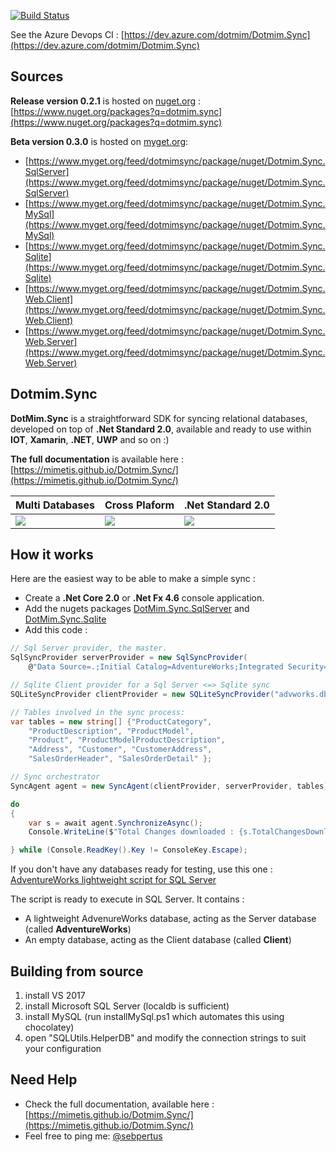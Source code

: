 [![Build Status](https://dev.azure.com/dotmim/Dotmim.Sync/_apis/build/status/Dotmim.Sync%20Full%20Tests)](https://dev.azure.com/dotmim/Dotmim.Sync/_build/latest?definitionId=5)

See the Azure Devops CI : [https://dev.azure.com/dotmim/Dotmim.Sync](https://dev.azure.com/dotmim/Dotmim.Sync)

## Sources
**Release version 0.2.1** is hosted on [nuget.org](https://www.nuget.org) : [https://www.nuget.org/packages?q=dotmim.sync](https://www.nuget.org/packages?q=dotmim.sync)

**Beta version 0.3.0** is hosted on [myget.org](https://www.myget.org): 
- [https://www.myget.org/feed/dotmimsync/package/nuget/Dotmim.Sync.SqlServer](https://www.myget.org/feed/dotmimsync/package/nuget/Dotmim.Sync.SqlServer)
- [https://www.myget.org/feed/dotmimsync/package/nuget/Dotmim.Sync.MySql](https://www.myget.org/feed/dotmimsync/package/nuget/Dotmim.Sync.MySql)
- [https://www.myget.org/feed/dotmimsync/package/nuget/Dotmim.Sync.Sqlite](https://www.myget.org/feed/dotmimsync/package/nuget/Dotmim.Sync.Sqlite)
- [https://www.myget.org/feed/dotmimsync/package/nuget/Dotmim.Sync.Web.Client](https://www.myget.org/feed/dotmimsync/package/nuget/Dotmim.Sync.Web.Client)
- [https://www.myget.org/feed/dotmimsync/package/nuget/Dotmim.Sync.Web.Server](https://www.myget.org/feed/dotmimsync/package/nuget/Dotmim.Sync.Web.Server)


## Dotmim.Sync

**DotMim.Sync** is a straightforward SDK for syncing relational databases, developed on top of **.Net Standard 2.0**, available and ready to use within  **IOT**, **Xamarin**, **.NET**, **UWP** and so on :)  

**The full documentation** is available here : [https://mimetis.github.io/Dotmim.Sync/](https://mimetis.github.io/Dotmim.Sync/)  

Multi Databases | Cross Plaform |  .Net Standard 2.0 
-------------|---------------------|--------------------
![](Assets/CrossPlatform.png) | ![](Assets/MultiOS.png) | ![](Assets/NetCore.png) 


## How it works

Here are the easiest way to be able to make a simple sync : 

* Create a **.Net Core 2.0** or **.Net Fx 4.6** console application.  
* Add the nugets packages [DotMim.Sync.SqlServer](https://www.nuget.org/packages/Dotmim.Sync.SqlServer/) and [DotMim.Sync.Sqlite](https://www.nuget.org/packages/Dotmim.Sync.Sqlite/)  
* Add this code :   

``` csharp
// Sql Server provider, the master.
SqlSyncProvider serverProvider = new SqlSyncProvider(
    @"Data Source=.;Initial Catalog=AdventureWorks;Integrated Security=true;");

// Sqlite Client provider for a Sql Server <=> Sqlite sync
SQLiteSyncProvider clientProvider = new SQLiteSyncProvider("advworks.db");

// Tables involved in the sync process:
var tables = new string[] {"ProductCategory",
    "ProductDescription", "ProductModel",
    "Product", "ProductModelProductDescription",
    "Address", "Customer", "CustomerAddress",
    "SalesOrderHeader", "SalesOrderDetail" };

// Sync orchestrator
SyncAgent agent = new SyncAgent(clientProvider, serverProvider, tables);

do
{
    var s = await agent.SynchronizeAsync();
    Console.WriteLine($"Total Changes downloaded : {s.TotalChangesDownloaded}");

} while (Console.ReadKey().Key != ConsoleKey.Escape);
```

If you don't have any databases ready for testing, use this one : [AdventureWorks lightweight script for SQL Server](/CreateAdventureWorks.sql)  

The script is ready to execute in SQL Server. It contains :
* A lightweight AdvenureWorks database, acting as the Server database (called **AdventureWorks**)
* An empty database, acting as the Client database (called **Client**)

## Building from source

1) install VS 2017
2) install Microsoft SQL Server (localdb is sufficient)
3) install MySQL (run installMySql.ps1 which automates this using chocolatey)
4) open "SQLUtils.HelperDB" and modify the connection strings to suit your configuration

## Need Help

* Check the full documentation, available here : [https://mimetis.github.io/Dotmim.Sync/](https://mimetis.github.io/Dotmim.Sync/)
* Feel free to ping me: [@sebpertus](http://www.twitter.com/sebpertus)

